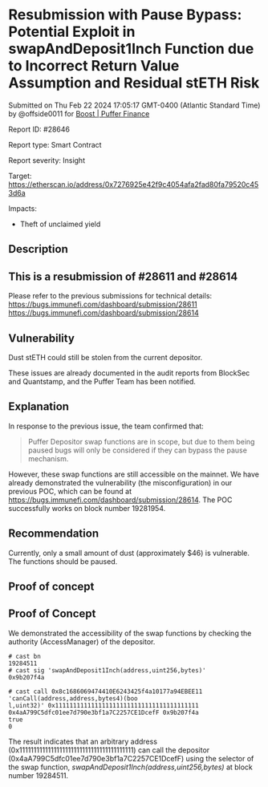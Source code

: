 
# Resubmission with Pause Bypass: Potential Exploit in swapAndDeposit1Inch Function due to Incorrect Return Value Assumption and Residual stETH Risk

Submitted on Thu Feb 22 2024 17:05:17 GMT-0400 (Atlantic Standard Time) by @offside0011 for [Boost | Puffer Finance](https://immunefi.com/bounty/pufferfinance-boost/)

Report ID: #28646

Report type: Smart Contract

Report severity: Insight

Target: https://etherscan.io/address/0x7276925e42f9c4054afa2fad80fa79520c453d6a

Impacts:
- Theft of unclaimed yield

## Description
## This is a resubmission of #28611 and #28614

Please refer to the previous submissions for technical details:
https://bugs.immunefi.com/dashboard/submission/28611
https://bugs.immunefi.com/dashboard/submission/28614

## Vulnerability

Dust stETH could still be stolen from the current depositor.

These issues are already documented in the audit reports from BlockSec and Quantstamp, and the Puffer Team has been notified.

## Explanation
In response to the previous issue, the team confirmed that:

> Puffer Depositor swap functions are in scope, but due to them being paused bugs will only be considered if they can bypass the pause mechanism.

However, these swap functions are still accessible on the mainnet. We have already demonstrated the vulnerability (the misconfiguration) in our previous POC, which can be found at https://bugs.immunefi.com/dashboard/submission/28614. The POC successfully works on block number 19281954.

## Recommendation

Currently, only a small amount of dust (approximately $46) is vulnerable. The functions should be paused.
        
## Proof of concept
## Proof of Concept

We demonstrated the accessibility of the swap functions by checking the authority (AccessManager) of the depositor.

```
# cast bn
19284511
# cast sig 'swapAndDeposit1Inch(address,uint256,bytes)'
0x9b207f4a

# cast call 0x8c1686069474410E6243425f4a10177a94EBEE11 'canCall(address,address,bytes4)(boo
l,uint32)' 0x1111111111111111111111111111111111111111 0x4aA799C5dfc01ee7d790e3bf1a7C2257CE1DcefF 0x9b207f4a
true
0
```

The result indicates that an arbitrary address (0x1111111111111111111111111111111111111111) can call the depositor (0x4aA799C5dfc01ee7d790e3bf1a7C2257CE1DcefF) using the selector of the swap function, _swapAndDeposit1Inch(address,uint256,bytes)_ at block number 19284511.